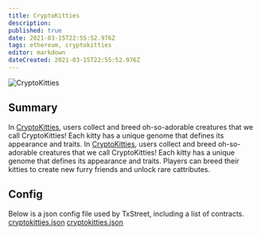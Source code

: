 ```yaml
---
title: CryptoKitties
description:
published: true
date: 2021-03-15T22:55:52.976Z
tags: ethereum, cryptokitties
editor: markdown
dateCreated: 2021-03-15T22:55:52.976Z
---
```


![CryptoKitties](https://txstreet.com/static/img/singles/house_logos/cryptokitties.png)

## Summary

In <a href="https://www.cryptokitties.co/" target="_blank">CryptoKitties</a>, users collect and breed oh-so-adorable creatures that we call CryptoKitties! Each kitty has a unique genome that defines its appearance and traits. In <a href="https://www.cryptokitties.co/" target="_blank">CryptoKitties</a>, users collect and breed oh-so-adorable creatures that we call CryptoKitties! Each kitty has a unique genome that defines its appearance and traits. Players can breed their kitties to create new furry friends and unlock rare cattributes.

## Config

Below is a json config file used by TxStreet, including a list of contracts. [cryptokitties.json](/ethereum/houses/cryptokitties.json) [cryptokitties.json](/ethereum/houses/cryptokitties.json)
